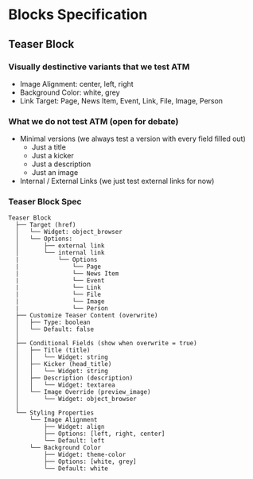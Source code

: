 # Blocks Specification

## Teaser Block

### Visually destinctive variants that we test ATM

- Image Alignment: center, left, right
- Background Color: white, grey
- Link Target: Page, News Item, Event, Link, File, Image, Person

### What we do not test ATM (open for debate)

- Minimal versions (we always test a version with every field filled out)
  - Just a title
  - Just a kicker
  - Just a description
  - Just an image
- Internal / External Links (we just test external links for now)

### Teaser Block Spec

```
Teaser Block
  ├── Target (href)
  │   └── Widget: object_browser
  │   └── Options:
  │       ├── external link
  │       └── internal link
  |           └── Options
  |               └── Page
  |               └── News Item
  |               └── Event
  |               └── Link
  |               └── File
  |               └── Image
  |               └── Person
  ├── Customize Teaser Content (overwrite)
  │   ├── Type: boolean
  │   └── Default: false
  │
  ├── Conditional Fields (show when overwrite = true)
  │   ├── Title (title)
  │   │   └── Widget: string
  │   ├── Kicker (head_title)
  │   │   └── Widget: string
  │   ├── Description (description)
  │   │   └── Widget: textarea
  │   └── Image Override (preview_image)
  │       └── Widget: object_browser
  │
  └── Styling Properties
      └── Image Alignment
          ├── Widget: align
          ├── Options: [left, right, center]
          └── Default: left
      └── Background Color
          ├── Widget: theme-color
          ├── Options: [white, grey]
          └── Default: white
```
